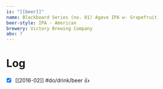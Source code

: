 ```yaml
---
is: "[[beer]]"
name: Blackboard Series (no. 01) Agave IPA w- Grapefruit
beer-style: IPA - American
brewery: Victory Brewing Company
abv: 7
---
```

# Log
- [x] [[2016-02]] #do/drink/beer 👍
